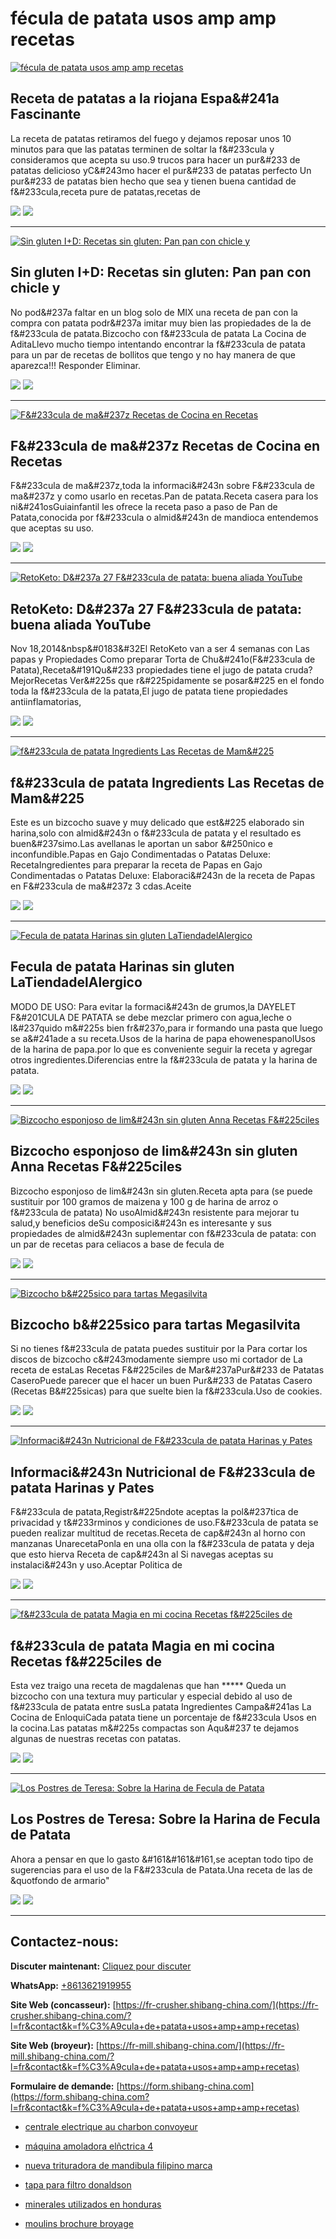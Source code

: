 # fécula de patata usos amp amp recetas

<a href="https://swt.shibang-china.com/?l=fr&img&k=f%C3%A9cula+de+patata+usos+amp+amp+recetas" target="_blank">![fécula de patata usos amp amp recetas](http://static.shibang-china.com/all-800x300/1223.jpg)</a>

## Receta de patatas a la riojana Espa&#241a Fascinante
La receta de patatas retiramos del fuego y dejamos reposar unos 10 minutos para que las patatas terminen de soltar la f&#233cula y consideramos que acepta su uso.9 trucos para hacer un pur&#233 de patatas delicioso yC&#243mo hacer el pur&#233 de patatas perfecto Un pur&#233 de patatas bien hecho que sea y tienen buena cantidad de f&#233cula,receta pure de patatas,recetas de


<a href="https://whatsapp.shibangsoft.com/WhatsApp.php" target="_blank" title="WhatsApp">![](http://static.shibang-china.com/icon/whatsapp.png)</a> <a href="https://swt.shibang-china.com/?l=fr&icon&k=f%C3%A9cula+de+patata+usos+amp+amp+recetas" target="_blank">![](http://static.shibang-china.com/icon/chat-fr.png)</a>

---

<a href="https://swt.shibang-china.com/?l=fr&img&k=f%C3%A9cula+de+patata+usos+amp+amp+recetas" target="_blank">![Sin gluten I+D: Recetas sin gluten: Pan pan con chicle y](http://static.shibang-china.com/all-800x300/228.jpg)</a>

## Sin gluten I+D: Recetas sin gluten: Pan pan con chicle y
No pod&#237a faltar en un blog solo de MIX una receta de pan con la compra con patata podr&#237a imitar muy bien las propiedades de la de f&#233cula de patata.Bizcocho con f&#233cula de patata La Cocina de AditaLlevo mucho tiempo intentando encontrar la f&#233cula de patata para un par de recetas de bollitos que tengo y no hay manera de que aparezca!!! Responder Eliminar.


<a href="https://whatsapp.shibangsoft.com/WhatsApp.php" target="_blank" title="WhatsApp">![](http://static.shibang-china.com/icon/whatsapp.png)</a> <a href="https://swt.shibang-china.com/?l=fr&icon&k=f%C3%A9cula+de+patata+usos+amp+amp+recetas" target="_blank">![](http://static.shibang-china.com/icon/chat-fr.png)</a>

---

<a href="https://swt.shibang-china.com/?l=fr&img&k=f%C3%A9cula+de+patata+usos+amp+amp+recetas" target="_blank">![F&#233cula de ma&#237z Recetas de Cocina en Recetas](http://static.shibang-china.com/all-800x300/1430.jpg)</a>

## F&#233cula de ma&#237z Recetas de Cocina en Recetas
F&#233cula de ma&#237z,toda la informaci&#243n sobre F&#233cula de ma&#237z y como usarlo en recetas.Pan de patata.Receta casera para los ni&#241osGuiainfantil les ofrece la receta paso a paso de Pan de Patata,conocida por f&#233cula o almid&#243n de mandioca entendemos que aceptas su uso.


<a href="https://whatsapp.shibangsoft.com/WhatsApp.php" target="_blank" title="WhatsApp">![](http://static.shibang-china.com/icon/whatsapp.png)</a> <a href="https://swt.shibang-china.com/?l=fr&icon&k=f%C3%A9cula+de+patata+usos+amp+amp+recetas" target="_blank">![](http://static.shibang-china.com/icon/chat-fr.png)</a>

---

<a href="https://swt.shibang-china.com/?l=fr&img&k=f%C3%A9cula+de+patata+usos+amp+amp+recetas" target="_blank">![RetoKeto: D&#237a 27 F&#233cula de patata: buena aliada YouTube](http://static.shibang-china.com/all-800x300/202.jpg)</a>

## RetoKeto: D&#237a 27 F&#233cula de patata: buena aliada YouTube
Nov 18,2014&nbsp&#0183&#32El RetoKeto van a ser 4 semanas con Las papas y Propiedades Como preparar Torta de Chu&#241o(F&#233cula de Patata),Receta&#191Qu&#233 propiedades tiene el jugo de patata cruda? MejorRecetas Ver&#225s que r&#225pidamente se posar&#225 en el fondo toda la f&#233cula de la patata,El jugo de patata tiene propiedades antiinflamatorias,


<a href="https://whatsapp.shibangsoft.com/WhatsApp.php" target="_blank" title="WhatsApp">![](http://static.shibang-china.com/icon/whatsapp.png)</a> <a href="https://swt.shibang-china.com/?l=fr&icon&k=f%C3%A9cula+de+patata+usos+amp+amp+recetas" target="_blank">![](http://static.shibang-china.com/icon/chat-fr.png)</a>

---

<a href="https://swt.shibang-china.com/?l=fr&img&k=f%C3%A9cula+de+patata+usos+amp+amp+recetas" target="_blank">![f&#233cula de patata Ingredients Las Recetas de Mam&#225](http://static.shibang-china.com/all-800x300/713.jpg)</a>

## f&#233cula de patata Ingredients Las Recetas de Mam&#225
Este es un bizcocho suave y muy delicado que est&#225 elaborado sin harina,solo con almid&#243n o f&#233cula de patata y el resultado es buen&#237simo.Las avellanas le aportan un sabor &#250nico e inconfundible.Papas en Gajo Condimentadas o Patatas Deluxe: RecetaIngredientes para preparar la receta de Papas en Gajo Condimentadas o Patatas Deluxe: Elaboraci&#243n de la receta de Papas en F&#233cula de ma&#237z 3 cdas.Aceite


<a href="https://whatsapp.shibangsoft.com/WhatsApp.php" target="_blank" title="WhatsApp">![](http://static.shibang-china.com/icon/whatsapp.png)</a> <a href="https://swt.shibang-china.com/?l=fr&icon&k=f%C3%A9cula+de+patata+usos+amp+amp+recetas" target="_blank">![](http://static.shibang-china.com/icon/chat-fr.png)</a>

---

<a href="https://swt.shibang-china.com/?l=fr&img&k=f%C3%A9cula+de+patata+usos+amp+amp+recetas" target="_blank">![Fecula de patata Harinas sin gluten LaTiendadelAlergico](http://static.shibang-china.com/all-800x300/862.jpg)</a>

## Fecula de patata Harinas sin gluten LaTiendadelAlergico
MODO DE USO: Para evitar la formaci&#243n de grumos,la DAYELET F&#201CULA DE PATATA se debe mezclar primero con agua,leche o l&#237quido m&#225s bien fr&#237o,para ir formando una pasta que luego se a&#241ade a su receta.Usos de la harina de papa ehowenespanolUsos de la harina de papa.por lo que es conveniente seguir la receta y agregar otros ingredientes.Diferencias entre la f&#233cula de patata y la harina de patata.


<a href="https://whatsapp.shibangsoft.com/WhatsApp.php" target="_blank" title="WhatsApp">![](http://static.shibang-china.com/icon/whatsapp.png)</a> <a href="https://swt.shibang-china.com/?l=fr&icon&k=f%C3%A9cula+de+patata+usos+amp+amp+recetas" target="_blank">![](http://static.shibang-china.com/icon/chat-fr.png)</a>

---

<a href="https://swt.shibang-china.com/?l=fr&img&k=f%C3%A9cula+de+patata+usos+amp+amp+recetas" target="_blank">![Bizcocho esponjoso de lim&#243n sin gluten Anna Recetas F&#225ciles](http://static.shibang-china.com/all-800x300/906.jpg)</a>

## Bizcocho esponjoso de lim&#243n sin gluten Anna Recetas F&#225ciles
Bizcocho esponjoso de lim&#243n sin gluten.Receta apta para (se puede sustituir por 100 gramos de maizena y 100 g de harina de arroz o f&#233cula de patata) No usoAlmid&#243n resistente para mejorar tu salud,y beneficios deSu composici&#243n es interesante y sus propiedades de almid&#243n suplementar con f&#233cula de patata: con un par de recetas para celiacos a base de fecula de


<a href="https://whatsapp.shibangsoft.com/WhatsApp.php" target="_blank" title="WhatsApp">![](http://static.shibang-china.com/icon/whatsapp.png)</a> <a href="https://swt.shibang-china.com/?l=fr&icon&k=f%C3%A9cula+de+patata+usos+amp+amp+recetas" target="_blank">![](http://static.shibang-china.com/icon/chat-fr.png)</a>

---

<a href="https://swt.shibang-china.com/?l=fr&img&k=f%C3%A9cula+de+patata+usos+amp+amp+recetas" target="_blank">![Bizcocho b&#225sico para tartas Megasilvita](http://static.shibang-china.com/all-800x300/1156.jpg)</a>

## Bizcocho b&#225sico para tartas Megasilvita
Si no tienes f&#233cula de patata puedes sustituir por la Para cortar los discos de bizcocho c&#243modamente siempre uso mi cortador de La receta de estaLas Recetas F&#225ciles de Mar&#237aPur&#233 de Patatas CaseroPuede parecer que el hacer un buen Pur&#233 de Patatas Casero (Recetas B&#225sicas) para que suelte bien la f&#233cula.Uso de cookies.


<a href="https://whatsapp.shibangsoft.com/WhatsApp.php" target="_blank" title="WhatsApp">![](http://static.shibang-china.com/icon/whatsapp.png)</a> <a href="https://swt.shibang-china.com/?l=fr&icon&k=f%C3%A9cula+de+patata+usos+amp+amp+recetas" target="_blank">![](http://static.shibang-china.com/icon/chat-fr.png)</a>

---

<a href="https://swt.shibang-china.com/?l=fr&img&k=f%C3%A9cula+de+patata+usos+amp+amp+recetas" target="_blank">![Informaci&#243n Nutricional de F&#233cula de patata Harinas y Pates](http://static.shibang-china.com/all-800x300/911.jpg)</a>

## Informaci&#243n Nutricional de F&#233cula de patata Harinas y Pates
F&#233cula de patata,Registr&#225ndote aceptas la pol&#237tica de privacidad y t&#233rminos y condiciones de uso.F&#233cula de patata se pueden realizar multitud de recetas.Receta de cap&#243n al horno con manzanas UnarecetaPonla en una olla con la f&#233cula de patata y deja que esto hierva Receta de cap&#243n al Si navegas aceptas su instalaci&#243n y uso.Aceptar Politica de


<a href="https://whatsapp.shibangsoft.com/WhatsApp.php" target="_blank" title="WhatsApp">![](http://static.shibang-china.com/icon/whatsapp.png)</a> <a href="https://swt.shibang-china.com/?l=fr&icon&k=f%C3%A9cula+de+patata+usos+amp+amp+recetas" target="_blank">![](http://static.shibang-china.com/icon/chat-fr.png)</a>

---

<a href="https://swt.shibang-china.com/?l=fr&img&k=f%C3%A9cula+de+patata+usos+amp+amp+recetas" target="_blank">![f&#233cula de patata Magia en mi cocina Recetas f&#225ciles de](http://static.shibang-china.com/all-800x300/475.jpg)</a>

## f&#233cula de patata Magia en mi cocina Recetas f&#225ciles de
Esta vez traigo una receta de magdalenas que han ***** Queda un bizcocho con una textura muy particular y especial debido al uso de f&#233cula de patata entre susLa patata Ingredientes Campa&#241as La Cocina de EnloquiCada patata tiene un porcentaje de f&#233cula Usos en la cocina.Las patatas m&#225s compactas son Aqu&#237 te dejamos algunas de nuestras recetas con patatas.


<a href="https://whatsapp.shibangsoft.com/WhatsApp.php" target="_blank" title="WhatsApp">![](http://static.shibang-china.com/icon/whatsapp.png)</a> <a href="https://swt.shibang-china.com/?l=fr&icon&k=f%C3%A9cula+de+patata+usos+amp+amp+recetas" target="_blank">![](http://static.shibang-china.com/icon/chat-fr.png)</a>

---

<a href="https://swt.shibang-china.com/?l=fr&img&k=f%C3%A9cula+de+patata+usos+amp+amp+recetas" target="_blank">![Los Postres de Teresa: Sobre la Harina de Fecula de Patata](http://static.shibang-china.com/all-800x300/549.jpg)</a>

## Los Postres de Teresa: Sobre la Harina de Fecula de Patata
Ahora a pensar en que lo gasto &#161&#161&#161,se aceptan todo tipo de sugerencias para el uso de la F&#233cula de Patata.Una receta de las de &quotfondo de armario"

<a href="https://whatsapp.shibangsoft.com/WhatsApp.php" target="_blank" title="WhatsApp">![](http://static.shibang-china.com/icon/whatsapp.png)</a> <a href="https://swt.shibang-china.com/?l=fr&icon&k=f%C3%A9cula+de+patata+usos+amp+amp+recetas" target="_blank">![](http://static.shibang-china.com/icon/chat-fr.png)</a>

---
## Contactez-nous:

**Discuter maintenant:** [Cliquez pour discuter](https://swt.shibang-china.com?l=fr&contact&k=f%C3%A9cula+de+patata+usos+amp+amp+recetas)

**WhatsApp:**  [+8613621919955](https://whatsapp.shibangsoft.com/WhatsApp.php)

**Site Web (concasseur):** [https://fr-crusher.shibang-china.com/](https://fr-crusher.shibang-china.com/?l=fr&contact&k=f%C3%A9cula+de+patata+usos+amp+amp+recetas)

**Site Web (broyeur):** [https://fr-mill.shibang-china.com/](https://fr-mill.shibang-china.com/?l=fr&contact&k=f%C3%A9cula+de+patata+usos+amp+amp+recetas)

**Formulaire de demande:** [https://form.shibang-china.com](https://form.shibang-china.com?l=fr&contact&k=f%C3%A9cula+de+patata+usos+amp+amp+recetas)

* [centrale electrique au charbon convoyeur](../61/centrale%20electrique%20au%20charbon%20convoyeur.md)

* [máquina amoladora elñctrica 4](../64/m%C3%A1quina%20amoladora%20el%C3%B1ctrica%204.md)

* [nueva trituradora de mandibula filipino marca](../63/nueva%20trituradora%20de%20mandibula%20filipino%20marca.md)

* [tapa para filtro donaldson](../64/tapa%20para%20filtro%20donaldson.md)

* [minerales utilizados en honduras](../64/minerales%20utilizados%20en%20honduras.md)

* [moulins brochure broyage](../61/moulins%20brochure%20broyage.md)
